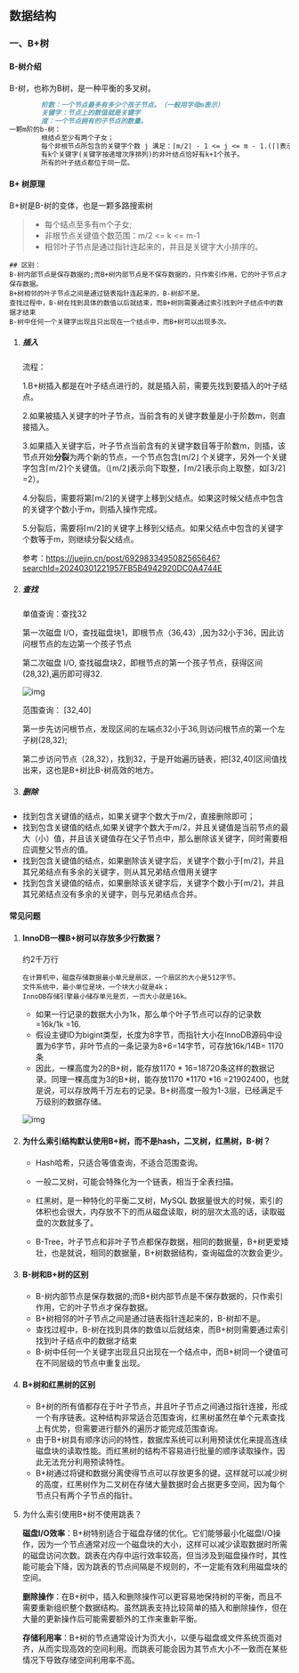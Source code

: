 ## 数据结构

### 一、B+树

#### B-树介绍

B-树，也称为B树，是一种平衡的多叉树。

```markdown
        阶数：一个节点最多有多少个孩子节点。（一般用字母m表示）
        关键字：节点上的数值就是关键字
        度：一个节点拥有的子节点的数量。
一颗m阶的b-树：
        根结点至少有两个子女；
        每个非根节点所包含的关键字个数 j 满足：⌈m/2⌉ - 1 <= j <= m - 1.(⌈⌉表示向上取整)
        有k个关键字(关键字按递增次序排列)的非叶结点恰好有k+1个孩子。
        所有的叶子结点都位于同一层。
```

#### B+ 树原理

B+树是B-树的变体，也是一颗多路搜索树

> - 每个结点至多有m个子女;
> - 非根节点关键值个数范围：m/2  <= k <= m-1
> - 相邻叶子节点是通过指针连起来的，并且是关键字大小排序的。

```
## 区别：
B-树内部节点是保存数据的;而B+树内部节点是不保存数据的，只作索引作用，它的叶子节点才保存数据。
B+树相邻的叶子节点之间是通过链表指针连起来的，B-树却不是。
查找过程中，B-树在找到具体的数值以后就结束，而B+树则需要通过索引找到叶子结点中的数据才结束
B-树中任何一个关键字出现且只出现在一个结点中，而B+树可以出现多次。
```

1. ##### 插入

   流程：

   1.B+树插入都是在叶子结点进行的，就是插入前，需要先找到要插入的叶子结点。

   2.如果被插入关键字的叶子节点，当前含有的关键字数量是小于阶数m，则直接插入。

   3.如果插入关键字后，叶子节点当前含有的关键字数目等于阶数m，则插，该节点开始**分裂**为两个新的节点，一个节点包含⌊m/2⌋ 个关键字，另外一个关键字包含⌈m/2⌉个关键值。（⌊m/2⌋表示向下取整，⌈m/2⌉表示向上取整，如⌈3/2⌉=2）。

   4.分裂后，需要将第⌈m/2⌉的关键字上移到父结点。如果这时候父结点中包含的关键字个数小于m，则插入操作完成。

   5.分裂后，需要将⌈m/2⌉的关键字上移到父结点。如果父结点中包含的关键字个数等于m，则继续分裂父结点。

   参考：https://juejin.cn/post/6929833495082565646?searchId=20240301221957FB5B4942920DC0A4744E

2. ##### 查找

   单值查询：查找32

   第一次磁盘 I/O，查找磁盘块1，即根节点（36,43）,因为32小于36，因此访问根节点的左边第一个孩子节点

   第二次磁盘 I/O, 查找磁盘块2，即根节点的第一个孩子节点，获得区间(28,32),遍历即可得32.

   ![img](https://gitee.com/xu_zuyun/picgo/raw/master/img/b83c21448467448f97afa9ccecbc1c4b~tplv-k3u1fbpfcp-zoom-in-crop-mark:1512:0:0:0.awebp)

   范围查询： [32,40]

   第一步先访问根节点，发现区间的左端点32小于36,则访问根节点的第一个左子树(28,32);

   第二步访问节点（28,32），找到32，于是开始遍历链表，把[32,40]区间值找出来，这也是B+树比B-树高效的地方。

3. ##### 删除

- 找到包含关键值的结点，如果关键字个数大于m/2，直接删除即可；
- 找到包含关键值的结点,如果关键字个数大于m/2，并且关键值是当前节点的最大（小）值，并且该关键值存在父子节点中，那么删除该关键字，同时需要相应调整父节点的值。
- 找到包含关键值的结点，如果删除该关键字后，关键字个数小于⌈m/2⌉，并且其兄弟结点有多余的关键字，则从其兄弟结点借用关键字
- 找到包含关键值的结点，如果删除该关键字后，关键字个数小于⌈m/2⌉，并且其兄弟结点没有多余的关键字，则与兄弟结点合并。

#### 常见问题

1. #### InnoDB一棵B+树可以存放多少行数据？

   约2千万行

   ```
   在计算机中，磁盘存储数据最小单元是扇区，一个扇区的大小是512字节。
   文件系统中，最小单位是块，一个块大小就是4k；
   InnoDB存储引擎最小储存单元是页，一页大小就是16k。
   ```

   - 如果一行记录的数据大小为1k，那么单个叶子节点可以存的记录数 =16k/1k =16.
   - 假设主键ID为bigint类型，长度为8字节，而指针大小在InnoDB源码中设置为6字节，非叶节点的一条记录为8+6=14字节，可存放16k/14B= 1170条
   - 因此，一棵高度为2的B+树，能存放1170 * 16=18720条这样的数据记录。同理一棵高度为3的B+树，能存放1170 *1170 *16 =21902400，也就是说，可以存放两千万左右的记录。B+树高度一般为1-3层，已经满足千万级别的数据存储。

   ![img](https://gitee.com/xu_zuyun/picgo/raw/master/img/281c8a8d99eb4d35872df85c97a21727~tplv-k3u1fbpfcp-zoom-in-crop-mark:1512:0:0:0.awebp)

2. #### 为什么索引结构默认使用B+树，而不是hash，二叉树，红黑树，B-树？

   - Hash哈希，只适合等值查询，不适合范围查询。

   - 一般二叉树，可能会特殊化为一个链表，相当于全表扫描。

   - 红黑树，是一种特化的平衡二叉树，MySQL 数据量很大的时候，索引的体积也会很大，内存放不下的而从磁盘读取，树的层次太高的话，读取磁盘的次数就多了。

   - B-Tree，叶子节点和非叶子节点都保存数据，相同的数据量，B+树更爱矮壮，也是就说，相同的数据量，B+树数据结构，查询磁盘的次数会更少。

3. #### B-树和B+树的区别

   - B-树内部节点是保存数据的;而B+树内部节点是不保存数据的，只作索引作用，它的叶子节点才保存数据。
   - B+树相邻的叶子节点之间是通过链表指针连起来的，B-树却不是。
   - 查找过程中，B-树在找到具体的数值以后就结束，而B+树则需要通过索引找到叶子结点中的数据才结束
   - B-树中任何一个关键字出现且只出现在一个结点中，而B+树同一个键值可在不同层级的节点中重复出现。

4. #### B+树和红黑树的区别

   - B+树的所有值都存在于叶子节点，并且叶子节点之间通过指针连接，形成一个有序链表。这种结构非常适合范围查询，红黑树虽然在单个元素查找上有优势，但需要进行额外的遍历才能完成范围查询。
   - 由于B+树具有顺序访问的特性，数据库系统可以利用预读优化来提高连续磁盘块的读取性能。而红黑树的结构不容易进行批量的顺序读取操作，因此无法充分利用预读特性。
   - B+树通过将键和数据分离使得节点可以存放更多的键。这样就可以减少树的高度，红黑树作为二叉树在存储大量数据时会占据更多空间，因为每个节点只有两个子节点的指针。

5. 为什么索引使用B+树不使用跳表？

   **磁盘I/O效率**：B+树特别适合于磁盘存储的优化。它们能够最小化磁盘I/O操作，因为一个节点通常对应一个磁盘块的大小，这样可以减少读取数据时所需的磁盘访问次数。跳表在内存中运行效率较高，但当涉及到磁盘操作时，其性能可能会下降，因为跳表的节点间隔是不规则的，不一定能有效利用磁盘块的空间。

   **删除操作**：在B+树中，插入和删除操作可以更容易地保持树的平衡，而且不需要重新组织整个数据结构。虽然跳表支持比较简单的插入和删除操作，但在大量的更新操作后可能需要额外的工作来重新平衡。

   **存储利用率**：B+树的节点通常设计为页大小，以便与磁盘或文件系统页面对齐，从而实现高效的空间利用。而跳表可能会因为其节点大小不一致而在某些情况下导致存储空间利用率不高。